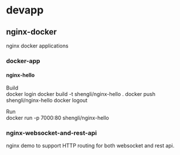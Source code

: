 # devapp
## nginx-docker
nginx docker applications

### docker-app
#### nginx-hello
Build  
          docker login
          docker build -t shengli/nginx-hello .
          docker push shengli/nginx-hello
          docker logout

Run     
          docker run -p 7000:80 shengli/nginx-hello

### nginx-websocket-and-rest-api
nginx demo to support HTTP routing for both websocket and rest api.
